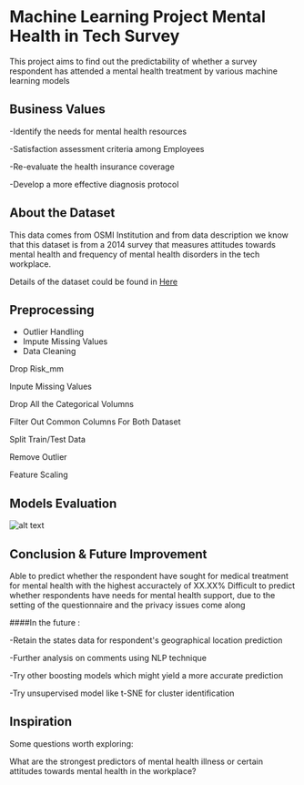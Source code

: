 # Machine Learning Project Mental Health in Tech Survey

This project aims to find out the predictability of whether a survey respondent has attended a mental health treatment by various machine learning models 

## Business Values

-Identify the needs for mental health resources

-Satisfaction assessment criteria among Employees 

-Re-evaluate the health insurance coverage

-Develop a more effective diagnosis protocol



## About the Dataset

This data comes from OSMI Institution and from data description we know that this dataset is from a 2014 survey that measures attitudes towards mental health and frequency of mental health disorders in the tech workplace.

Details of the dataset could be found in <a href="https://www.kaggle.com/osmi/mental-health-in-tech-survey">Here</a>

## Preprocessing

* Outlier Handling
* Impute Missing Values
* Data Cleaning


 Drop Risk_mm
 
 Inpute Missing Values
 
 Drop All the Categorical Volumns
 
 Filter Out Common Columns For Both Dataset
 
 Split Train/Test Data
 
 Remove Outlier
 
 Feature Scaling


## Models Evaluation

![alt text](https://github.com/deschiu/Bootcamp-Colab-Showcase-Project-2-ML-Project-Mental-Health-in-Tech/blob/master/images/Mental%20Health%20in%20Tech.png)

## Conclusion & Future Improvement
Able to predict whether the respondent have sought for medical treatment for mental health with the highest accuractely of XX.XX%
Difficult to predict whether respondents have needs for mental health support, due to the setting of the questionnaire and the privacy issues come along


####In the future :

-Retain the states data for respondent's geographical location prediction

-Further analysis on comments using NLP technique

-Try other boosting models which might yield a more accurate prediction

-Try unsupervised model like t-SNE for cluster identification




## Inspiration
Some questions worth exploring:

What are the strongest predictors of mental health illness or certain attitudes towards mental health in the workplace?
